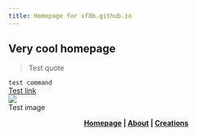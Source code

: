 ```yaml
---
title: Homepage for xf8b.github.io  
---
```

## Very cool homepage
> Test quote 

`test command`  
[Test link](https://xf8b.github.io)  
![](https://github.com/xf8b/MoreFeatures/blob/1.15.2/src/main/resources/logo.png?raw=true)  
Test image  
<p align="center">
  <strong> <a href="https://xf8b.github.io">Homepage</a> | <a href="https://xf8b.github.io/about/">About</a> | <a href="https://xf8b.github.io/creations/">Creations</a> </strong>
</p>
